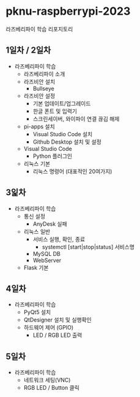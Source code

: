 # pknu-raspberrypi-2023
라즈베리파이 학습 리포지토리

## 1일차 / 2일차
- 라즈베리파이 학습
	- 라즈베리파이 소개
	- 라즈비안 설치
		- Bullseye
	- 라즈비안 설정
		- 기본 업데이트/업그레이드
		- 한글 폰트 및 입력기
		- 스크린세이버, 와이파이 연결 끊김 해제
	- pi-apps 설치
		- Visual Studio Code 설치
		- Github Desktop 설치 및 설정
	- Visual Studio Code
		- Python 플러그인
	- 리눅스 기본
		- 리눅스 명령어 (대표적인 20여가지)

## 3잁차
- 라즈베리파이 학습
	- 통신 설정
		- AnyDesk 실패
	- 리눅스 일반
		- 서비스 실행, 확인, 종료
			- systemctl [start|stop|status] 서비스명
		- MySQL DB
		- WebServer
	- Flask 기본  

## 4일차
- 라즈베리파이 학습
	- PyQt5 설치
	- QtDesigner 설치 및 실행확인
	- 하드웨어 제어 (GPIO)
		- LED / RGB LED 출력

## 5일차
- 라즈베리파이 학습
	- 네트워크 세팅(VNC)
	- RGB LED / Button 클릭